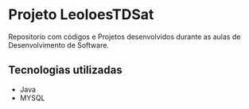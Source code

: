 # Projeto LeoloesTDSat
Repositorio com códigos e Projetos desenvolvidos durante as aulas de Desenvolvimento de Software.
## Tecnologias utilizadas
-  Java
-  MYSQL
